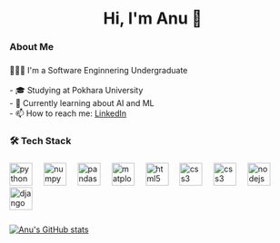 


<!-- <div align="center">
  <img height="150" src="/cover.png"  />
</div> -->

###

###

###
## 
<h1 align="center">Hi, I'm Anu  👋</h1>

###

<h3 align="left">About Me</h3>

###

<p align="left">👩🏻‍💻 I'm a Software Enginnering Undergraduate<br><br>- 🎓 Studying at Pokhara University<br>- 📖 Currently learning about AI and ML<br>-  📫 How to reach me: <a href="www.linkedin.com/in/anu-sapkota">LinkedIn</a></p>

###

<h3 align="left">🛠 Tech Stack</h3>

###

<div align="left">
  <img src="https://cdn.jsdelivr.net/gh/devicons/devicon/icons/python/python-original.svg" height="40" alt="python logo"  />
  <img width="12" />
  <img src="https://cdn.jsdelivr.net/gh/devicons/devicon/icons/numpy/numpy-original.svg" height="40" alt="numpy logo"  />
  <img width="12" />
  <img src="https://cdn.jsdelivr.net/gh/devicons/devicon/icons/pandas/pandas-original.svg" height="40" alt="pandas logo"  />
  <img width="12" />
  <img src="https://cdn.jsdelivr.net/gh/devicons/devicon/icons/matplotlib/matplotlib-original.svg" height="40" alt="matplotlib logo"  />
  <img width="12" />
  <img src="https://cdn.jsdelivr.net/gh/devicons/devicon/icons/html5/html5-original.svg" height="40" alt="html5 logo"  />
  <img width="12" />
  <img src="https://cdn.jsdelivr.net/gh/devicons/devicon/icons/css3/css3-original.svg" height="40" alt="css3 logo"  />
  <img width="12" />
  <img src="https://cdn.jsdelivr.net/gh/devicons/devicon/icons/javascript/javascript-original.svg" height="40" alt="css3 logo"  />
  <img width="12" />
  <img src="https://cdn.jsdelivr.net/gh/devicons/devicon/icons/nodejs/nodejs-original.svg" height="40" alt="nodejs logo"  />
  <img width="12" />
  <img src="https://cdn.jsdelivr.net/gh/devicons/devicon/icons/django/django-plain.svg" height="40" alt="django logo"  />
  <img width="12" />
</div>

###



[![Anu's GitHub stats](https://github-readme-stats.vercel.app/api?username=S-anuu&show=prs_merged_percentage&hide=issues&show_icons=true&theme=radical)](https://github.com/anuraghazra/github-readme-stats)
###


